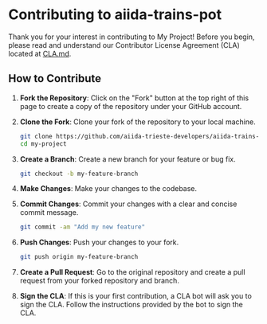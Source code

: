 # Contributing to aiida-trains-pot

Thank you for your interest in contributing to My Project! Before you begin, please read and understand our Contributor License Agreement (CLA) located at [CLA.md](CLA.md).

## How to Contribute

1. **Fork the Repository**: Click on the "Fork" button at the top right of this page to create a copy of the repository under your GitHub account.

2. **Clone the Fork**: Clone your fork of the repository to your local machine.

   ```bash
   git clone https://github.com/aiida-trieste-developers/aiida-trains-pot.git
   cd my-project

   ```

3. **Create a Branch**: Create a new branch for your feature or bug fix.

   ```bash
   git checkout -b my-feature-branch

   ```

4. **Make Changes**: Make your changes to the codebase.

5. **Commit Changes**: Commit your changes with a clear and concise commit message.

   ```bash
   git commit -am "Add my new feature"

   ```

6. **Push Changes**: Push your changes to your fork.

   ```bash
   git push origin my-feature-branch

   ```

7. **Create a Pull Request**: Go to the original repository and create a pull request from your forked repository and branch.

8. **Sign the CLA**: If this is your first contribution, a CLA bot will ask you to sign the CLA. Follow the instructions provided by the bot to sign the CLA.
